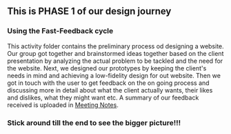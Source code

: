## This is PHASE 1 of our design journey

### Using the Fast-Feedback cycle
This activity folder contains the preliminary process od designing a website. Our group got together and brainstormed ideas together based on the client presentation by analyzing the actual problem to be tackled and the need for the website. 
Next, we designed our prototypes by keeping the client's needs in mind and achieving a low-fidelity design for out website.
Then we got in touch with the user to get feedback on the on going process and discussing more in detail about what the client actually wants, their likes and dislikes, what they might want etc. A summary of our feedback received is uploaded in [Meeting Notes](./Meeting%20Notes.pdf).

### Stick around till the end to see the bigger picture!!!
